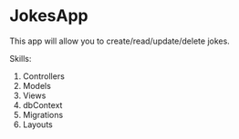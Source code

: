 # JokesApp
This app will allow you to create/read/update/delete jokes.

Skills:
1. Controllers
3. Models
2. Views
4. dbContext
5. Migrations
6. Layouts
